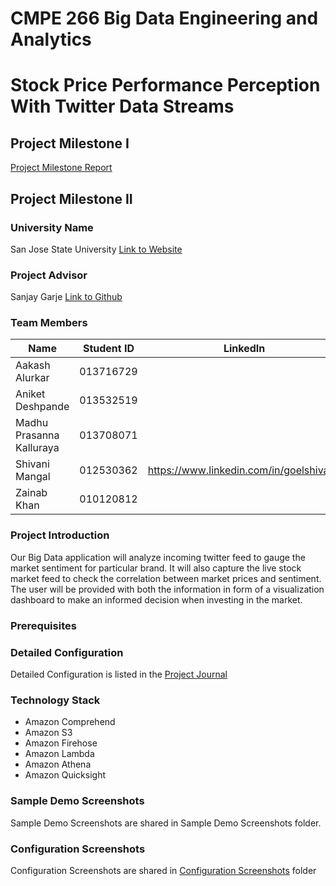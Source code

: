 # CMPE 266 Big Data Engineering and Analytics

# Stock Price Performance Perception With Twitter Data Streams

## Project Milestone I
[Project Milestone Report](https://github.com/aakashalurkar/cmpe266-project/blob/master/CMPE_266_Milestone_1.pdf)

## Project Milestone II

### University Name
San Jose State University [Link to Website](http://www.sjsu.edu/)

### Project Advisor
Sanjay Garje [Link to Github](https://www.linkedin.com/in/sanjaygarje/)

### Team Members
|Name|Student ID|LinkedIn|
|-------------|-----------|--|
|Aakash Alurkar |013716729| |
|Aniket Deshpande |013532519| |
|Madhu Prasanna Kalluraya|013708071| |
|Shivani Mangal|012530362| https://www.linkedin.com/in/goelshivani/ |
|Zainab Khan | 010120812| |



### Project Introduction
Our Big Data application will analyze incoming twitter feed to gauge the market sentiment for particular brand. It will also capture the live stock market feed to check the correlation between market prices and sentiment. The user will be provided with both the information in form of a visualization dashboard to make an informed decision when investing in the market.

### Prerequisites


### Detailed Configuration
Detailed Configuration is listed in the [Project Journal](https://github.com/aakashalurkar/cmpe266-project/blob/master/ProjectJournal.md)

### Technology Stack
* Amazon Comprehend
* Amazon S3
* Amazon Firehose
* Amazon Lambda
* Amazon Athena
* Amazon Quicksight


### Sample Demo Screenshots
Sample Demo Screenshots are shared in Sample Demo Screenshots folder.


### Configuration Screenshots
Configuration Screenshots are shared in [Configuration Screenshots](https://github.com/aakashalurkar/cmpe266-project/tree/master/ConfigurationScreenShots) folder
